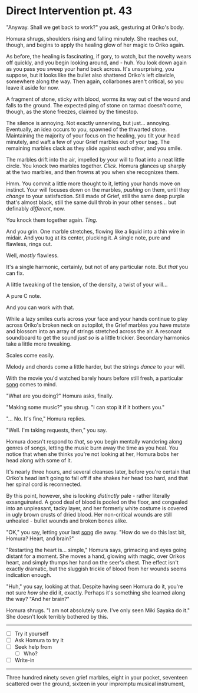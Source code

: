 # Direct Intervention pt. 43

"Anyway. Shall we get back to work?" you ask, gesturing at Oriko's body.

Homura shrugs, shoulders rising and falling minutely. She reaches out, though, and begins to apply the healing glow of her magic to Oriko again.

As before, the healing is fascinating, if gory, to watch, but the novelty wears off quickly, and you begin looking around, and - huh. You look down again as you pass you sweep your hand back across. It's unsurprising, you suppose, but it looks like the bullet also shattered Oriko's left clavicle, somewhere along the way. Then again, collarbones aren't critical, so you leave it aside for now.

A fragment of stone, sticky with blood, worms its way out of the wound and falls to the ground. The expected ping of stone on tarmac doesn't come, though, as the stone freezes, claimed by the timestop.

The silence is annoying. Not exactly unnerving, but just... annoying. Eventually, an idea occurs to you, spawned of the thwarted stone. Maintaining the majority of your focus on the healing, you tilt your head minutely, and waft a few of your Grief marbles out of your bag. The remaining marbles clack as they slide against each other, and you smile.

The marbles drift into the air, impelled by your will to float into a neat little circle. You knock two marbles together. *Click.* Homura glances up sharply at the two marbles, and then frowns at you when she recognizes them.

Hmm. You commit a little more thought to it, letting your hands move on instinct. Your will focuses down on the marbles, *pushing* on them, until they *change* to your satisfaction. Still made of Grief, still the same deep purple that's almost black, still the same dull throb in your other senses... but definably *different*, now.

You knock them together again. *Ting.*

And you grin. One marble stretches, flowing like a liquid into a thin wire in midair. And you tug at its center, plucking it. A single note, pure and flawless, rings out.

Well, *mostly* flawless.

It's a single harmonic, certainly, but not of any particular note. But *that* you can fix.

A little tweaking of the tension, of the density, a twist of your will...

A pure C note.

And you can work with that.

While a lazy smiles curls across your face and your hands continue to play across Oriko's broken neck on autopilot, the Grief marbles you have mutate and blossom into an array of strings stretched across the air. A resonant soundboard to get the sound *just so* is a little trickier. Secondary harmonics take a little more tweaking.

Scales come easily.

Melody and chords come a little harder, but the strings *dance* to your will.

With the movie you'd watched barely hours before still fresh, a particular [song](http://www.youtube.com/watch?v=ACsrDhqNg80) comes to mind.

"What are you doing?" Homura asks, finally.

"Making some music?" you shrug. "I can stop it if it bothers you."

"... No. It's fine," Homura replies.

"Well. I'm taking requests, then," you say.

Homura doesn't respond to *that*, so you begin mentally wandering along genres of songs, letting the music burn away the time as you heal. You notice that when she thinks you're not looking at her, Homura bobs her head along with some of it.

It's nearly three hours, and several cleanses later, before you're certain that Oriko's head isn't going to fall off if she shakes her head too hard, and that her spinal cord is reconnected.

By this point, however, she is looking *distinctly* pale - rather literally exsanguinated. A good deal of blood is pooled on the floor, and congealed into an unpleasant, tacky layer, and her formerly white costume is covered in ugly brown crusts of dried blood. Her non-critical wounds are still unhealed - bullet wounds and broken bones alike.

"OK," you say, letting your last [song](http://www.youtube.com/watch?v=xicrYXktgSo) die away. "How do we do this last bit, Homura? Heart, and brain?"

"Restarting the heart is... simple," Homura says, grimacing and eyes going distant for a moment. She moves a hand, glowing with magic, over Orikos heart, and simply thumps her hand on the seer's chest. The effect isn't exactly dramatic, but the sluggish trickle of blood from her wounds seems indication enough.

"Huh," you say, looking at that. Despite having seen Homura do it, you're not sure *how* she did it, exactly. Perhaps it's something she learned along the way? "And her brain?"

Homura shrugs. "I am not absolutely sure. I've only seen Miki Sayaka do it." She doesn't look terribly bothered by this.

---

- [ ] Try it yourself
- [ ] Ask Homura to try it
- [ ] Seek help from
  - [ ] Who?
- [ ] Write-in

---

Three hundred ninety seven grief marbles, eight in your pocket, seventeen scattered over the ground, sixteen in your impromptu musical instrument[.](https://forums.sufficientvelocity.com/threads/puella-magi-adfligo-systema.2538/page-75#post-362541)
